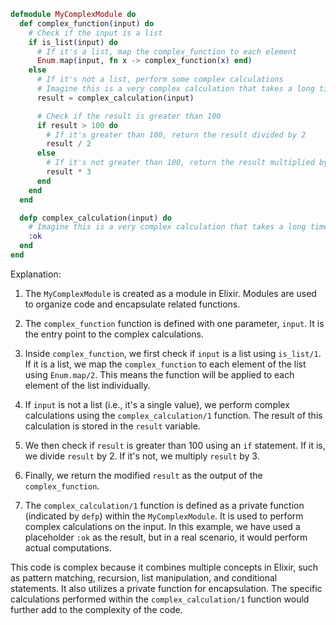 ```elixir
defmodule MyComplexModule do
  def complex_function(input) do
    # Check if the input is a list
    if is_list(input) do
      # If it's a list, map the complex_function to each element
      Enum.map(input, fn x -> complex_function(x) end)
    else
      # If it's not a list, perform some complex calculations
      # Imagine this is a very complex calculation that takes a long time
      result = complex_calculation(input)

      # Check if the result is greater than 100
      if result > 100 do
        # If it's greater than 100, return the result divided by 2
        result / 2
      else
        # If it's not greater than 100, return the result multiplied by 3
        result * 3
      end
    end
  end

  defp complex_calculation(input) do
    # Imagine this is a very complex calculation that takes a long time
    :ok
  end
end
```

Explanation:

1. The `MyComplexModule` is created as a module in Elixir. Modules are used to organize code and encapsulate related functions.

2. The `complex_function` function is defined with one parameter, `input`. It is the entry point to the complex calculations.

3. Inside `complex_function`, we first check if `input` is a list using `is_list/1`. If it is a list, we map the `complex_function` to each element of the list using `Enum.map/2`. This means the function will be applied to each element of the list individually.

4. If `input` is not a list (i.e., it's a single value), we perform complex calculations using the `complex_calculation/1` function. The result of this calculation is stored in the `result` variable.

5. We then check if `result` is greater than 100 using an `if` statement. If it is, we divide `result` by 2. If it's not, we multiply `result` by 3.

6. Finally, we return the modified `result` as the output of the `complex_function`.

7. The `complex_calculation/1` function is defined as a private function (indicated by `defp`) within the `MyComplexModule`. It is used to perform complex calculations on the input. In this example, we have used a placeholder `:ok` as the result, but in a real scenario, it would perform actual computations.

This code is complex because it combines multiple concepts in Elixir, such as pattern matching, recursion, list manipulation, and conditional statements. It also utilizes a private function for encapsulation. The specific calculations performed within the `complex_calculation/1` function would further add to the complexity of the code.